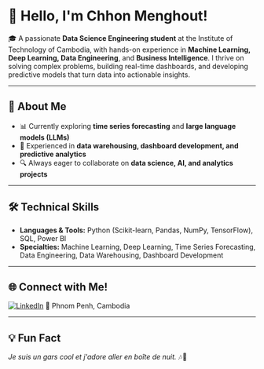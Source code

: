 # 👋 Hello, I'm Chhon Menghout!

🎓 A passionate **Data Science Engineering student** at the Institute of Technology of Cambodia, with hands-on experience in **Machine Learning, Deep Learning, Data Engineering**, and **Business Intelligence**. I thrive on solving complex problems, building real-time dashboards, and developing predictive models that turn data into actionable insights.

---

## 🚀 About Me

- 📊 Currently exploring **time series forecasting** and **large language models (LLMs)**
- 💾 Experienced in **data warehousing, dashboard development, and predictive analytics**
- 🔍 Always eager to collaborate on **data science, AI, and analytics projects**

---

## 🛠️ Technical Skills

- **Languages & Tools:** Python (Scikit-learn, Pandas, NumPy, TensorFlow), SQL, Power BI
- **Specialties:** Machine Learning, Deep Learning, Time Series Forecasting, Data Engineering, Data Warehousing, Dashboard Development

---

## 🌐 Connect with Me!

[![LinkedIn](https://img.shields.io/badge/LinkedIn-0077B5?style=flat&logo=linkedin&logoColor=white)](https://www.linkedin.com/in/menghout-chhon/)
📍 Phnom Penh, Cambodia

---

## 💡 Fun Fact

_Je suis un gars cool et j'adore aller en boîte de nuit._ 🎶🍻


